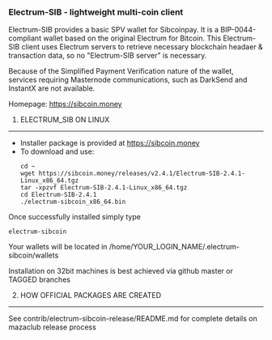 ### Electrum-SIB - lightweight multi-coin client
Electrum-SIB provides a basic SPV wallet for Sibcoinpay. It is a BIP-0044-compliant wallet based on the original Electrum for Bitcoin. This Electrum-SIB client uses Electrum servers to retrieve necessary blockchain headaer & transaction data, so no "Electrum-SIB server" is necessary.

Because of the Simplified Payment Verification nature of the wallet, services requiring Masternode communications, such as DarkSend and InstantX are not available.

Homepage: https://sibcoin.money




1. ELECTRUM_SIB ON LINUX
----------------------

 - Installer package is provided at https://sibcoin.money
 - To download and use:
    ```
    cd ~
    wget https://sibcoin.money/releases/v2.4.1/Electrum-SIB-2.4.1-Linux_x86_64.tgz
    tar -xpzvf Electrum-SIB-2.4.1-Linux_x86_64.tgz
    cd Electrum-SIB-2.4.1
    ./electrum-sibcoin_x86_64.bin
    ```


Once successfully installed simply type
   ```
   electrum-sibcoin
   ```
   Your wallets will be located in /home/YOUR_LOGIN_NAME/.electrum-sibcoin/wallets

Installation on 32bit machines is best achieved via github master or TAGGED branches

2. HOW OFFICIAL PACKAGES ARE CREATED
------------------------------------

See contrib/electrum-sibcoin-release/README.md for complete details on mazaclub release process

